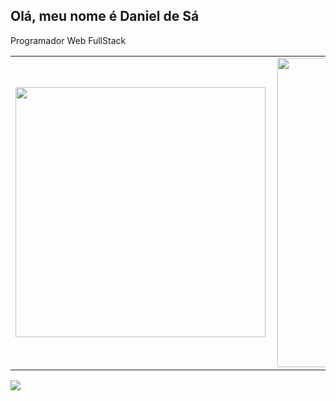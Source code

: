 ## Olá, meu nome é Daniel de Sá
Programador Web FullStack

<center>
  <table>
  <tr>
  <td><img width="400px" align="left" src="https://github-readme-stats.vercel.app/api/top-langs/?username=danitw&hide=html&layout=compact&theme=buefy" /></td>
  <td><img width="495px" align="left" src="https://github-readme-stats.vercel.app/api?username=danitw&theme=buefy"/></td>
  </tr>   
  </table>
</center> 

![](https://komarev.com/ghpvc/?username=danitw&color=blue&style=flat)

<!-- [![Anurag's github stats](https://github-readme-stats.vercel.app/api?username=danitw)](https://github.com/anuraghazra/github-readme-stats)

<!--
**danitw/danitw** is a ✨ _special_ ✨ repository because its `README.md` (this file) appears on your GitHub profile.

